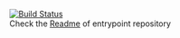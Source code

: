 [![Build Status](https://cloud.drone.io/api/badges/HTTP-monitoring/checker/status.svg)](https://cloud.drone.io/HTTP-monitoring/checker)<br/>
Check the [Readme](https://github.com/HTTP-monitoring/entryPoint) of entrypoint repository